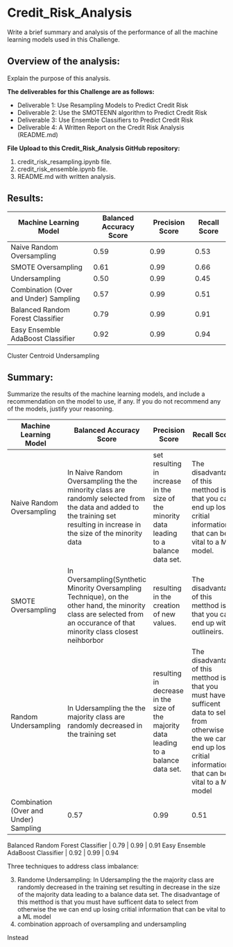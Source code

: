 # Credit_Risk_Analysis
 


Write a brief summary and analysis of the performance of all the machine learning models used in this Challenge.

## Overview of the analysis: 
Explain the purpose of this analysis.



**The deliverables for this Challenge are as follows:**
- Deliverable 1: Use Resampling Models to Predict Credit Risk
- Deliverable 2: Use the SMOTEENN algorithm to Predict Credit Risk
- Deliverable 3: Use Ensemble Classifiers to Predict Credit Risk
- Deliverable 4: A Written Report on the Credit Risk Analysis (README.md)

**File Upload to this Credit_Risk_Analysis GitHub repository:**
1. credit_risk_resampling.ipynb file.
2. credit_risk_ensemble.ipynb file.
3. README.md with written analysis.


## Results: 
Machine Learning Model | Balanced Accuracy Score| Precision Score| Recall Score
------------ | -------------  | ------------- | -------------
Naive Random Oversampling| 0.59 | 0.99|  0.53
SMOTE Oversampling | 0.61 | 0.99| 0.66
Undersampling | 0.50 | 0.99| 0.45
Combination (Over and Under) Sampling | 0.57 | 0.99| 0.51
Balanced Random Forest Classifier | 0.79 |  0.99 |  0.91 
Easy Ensemble AdaBoost Classifier | 0.92 | 0.99 | 0.94 

Cluster Centroid Undersampling



## Summary: 
Summarize the results of the machine learning models, and include a recommendation on the model to use, if any. If you do not recommend any of the models, justify your reasoning.

Machine Learning Model | Balanced Accuracy Score| Precision Score| Recall Score
------------ | -------------  | ------------- | -------------
Naive Random Oversampling| In  Naive Random Oversampling the the minority class are randomly selected from the data and added to the training set resulting in increase in the size of the minority data| set resulting in increase in the size of the minority data leading to a balance data set.|  The disadvantage of this metthod is that you  can end up losing critial information that can be vital to a ML model.
SMOTE Oversampling | In Oversampling(Synthetic Minority Oversampling Technique), on the other hand, the minority class are selected from an occurance of that minority class closest neihborbor | resulting in the creation of new values. | The disadvantage of this metthod is that you  can end up with outlineirs.
Random Undersampling | In  Udersampling the the majority class are randomly decreased in the training set | resulting in decrease in the size of the majority data leading to a balance data set.| The disadvantage of this metthod is that you  must have sufficent data to select from otherwise the we can end up losing critial information that can be vital to a ML model
Combination (Over and Under) Sampling | 0.57 | 0.99| 0.51


Balanced Random Forest Classifier | 0.79 |  0.99 |  0.91 
Easy Ensemble AdaBoost Classifier | 0.92 | 0.99 | 0.94 

Three techniques to address class imbalance: 

3. Randome Undersampling:  In  Udersampling the the majority class are randomly decreased in the training set resulting in decrease in the size of the majority data leading to a balance data set. The disadvantage of this metthod is that you  must have sufficent data to select from otherwise the we can end up losing critial information that can be vital to a ML model
4. combination approach of oversampling and undersampling

Instead

